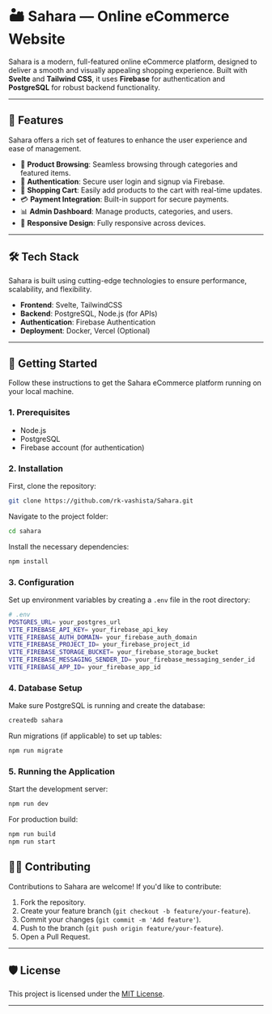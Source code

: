 

# 🏜️ **Sahara** — Online eCommerce Website

<!-- ![Sahara Banner](https://example.com/sahara-banner.jpg) Optional: Add a banner image for the project -->

Sahara is a modern, full-featured online eCommerce platform, designed to deliver a smooth and visually appealing shopping experience. Built with **Svelte** and **Tailwind CSS**, it uses **Firebase** for authentication and **PostgreSQL** for robust backend functionality.

---

## 🚀 **Features**
Sahara offers a rich set of features to enhance the user experience and ease of management.

- 🛒 **Product Browsing**: Seamless browsing through categories and featured items.
- 🔐 **Authentication**: Secure user login and signup via Firebase.
- 🧾 **Shopping Cart**: Easily add products to the cart with real-time updates.
- 💳 **Payment Integration**: Built-in support for secure payments.
- 📊 **Admin Dashboard**: Manage products, categories, and users.
- 🔄 **Responsive Design**: Fully responsive across devices.

---

## 🛠️ **Tech Stack**
Sahara is built using cutting-edge technologies to ensure performance, scalability, and flexibility.

- **Frontend**: Svelte, TailwindCSS
- **Backend**: PostgreSQL, Node.js (for APIs)
- **Authentication**: Firebase Authentication
- **Deployment**: Docker, Vercel (Optional)

---

## 📖 **Getting Started**

Follow these instructions to get the Sahara eCommerce platform running on your local machine.

### **1. Prerequisites**

- Node.js
- PostgreSQL
- Firebase account (for authentication)


### **2. Installation**

First, clone the repository:

```bash
git clone https://github.com/rk-vashista/Sahara.git
```

Navigate to the project folder:

```bash
cd sahara 
```

Install the necessary dependencies:

```bash
npm install
```

### **3. Configuration**

Set up environment variables by creating a `.env` file in the root directory:

```bash
# .env
POSTGRES_URL= your_postgres_url
VITE_FIREBASE_API_KEY= your_firebase_api_key
VITE_FIREBASE_AUTH_DOMAIN= your_firebase_auth_domain
VITE_FIREBASE_PROJECT_ID= your_firebase_project_id
VITE_FIREBASE_STORAGE_BUCKET= your_firebase_storage_bucket
VITE_FIREBASE_MESSAGING_SENDER_ID= your_firebase_messaging_sender_id
VITE_FIREBASE_APP_ID= your_firebase_app_id
```

### **4. Database Setup**

Make sure PostgreSQL is running and create the database:

```bash
createdb sahara
```

Run migrations (if applicable) to set up tables:

```bash
npm run migrate
```

### **5. Running the Application**

Start the development server:

```bash
npm run dev
```

For production build:

```bash
npm run build
npm run start
```



<!-- ---

## 🖼️ **Screenshots**

| Home Page                               | Product Page                            |
|-----------------------------------------|-----------------------------------------|
| ![Home](https://example.com/home.jpg)   | ![Product](https://example.com/product.jpg)   |

--- -->



## 🧑‍💻 **Contributing**

Contributions to Sahara are welcome! If you'd like to contribute:

1. Fork the repository.
2. Create your feature branch (`git checkout -b feature/your-feature`).
3. Commit your changes (`git commit -m 'Add feature'`).
4. Push to the branch (`git push origin feature/your-feature`).
5. Open a Pull Request.

---

## 🛡️ **License**

This project is licensed under the [MIT License](LICENSE).

---

<!-- ## 📬 **Contact**

For questions, suggestions, or collaboration, feel free to reach out:

- **Email**: sahara.support@example.com
- **Twitter**: [@SaharaEcommerce](https://twitter.com/SaharaEcommerce)
- **LinkedIn**: [Sahara Team](https://www.linkedin.com/company/sahara-ecommerce) -->

